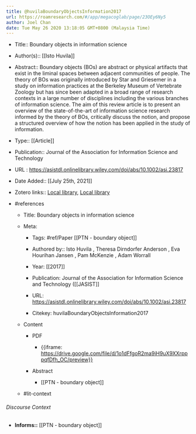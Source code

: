 ```yaml
---
title: @huvilaBoundaryObjectsInformation2017
url: https://roamresearch.com/#/app/megacoglab/page/23OEy6Ny5
author: Joel Chan
date: Tue May 26 2020 13:18:05 GMT+0800 (Malaysia Time)
---
```


- Title:: Boundary objects in information science
- Author(s):: [[Isto Huvila]]
- Abstract:: Boundary objects (BOs) are abstract or physical artifacts that exist in the liminal spaces between adjacent communities of people. The theory of BOs was originally introduced by Star and Griesemer in a study on information practices at the Berkeley Museum of Vertebrate Zoology but has since been adapted in a broad range of research contexts in a large number of disciplines including the various branches of information science. The aim of this review article is to present an overview of the state-of-the-art of information science research informed by the theory of BOs, critically discuss the notion, and propose a structured overview of how the notion has been applied in the study of information.
- Type:: [[Article]]
- Publication:: Journal of the Association for Information Science and Technology
- URL : https://asistdl.onlinelibrary.wiley.com/doi/abs/10.1002/asi.23817
- Date Added:: [[July 25th, 2021]]
- Zotero links:: [Local library](zotero://select/groups/2451508/items/ZP432DVZ), [Local library](https://www.zotero.org/groups/2451508/items/ZP432DVZ)
- #references

    - Title: Boundary objects in information science

    - Meta:

        - Tags: #ref/Paper [[PTN - boundary object]]

        - Authored by::  Isto Huvila ,  Theresa Dirndorfer Anderson ,  Eva Hourihan Jansen ,  Pam McKenzie ,  Adam Worrall

        - Year: [[2017]]

        - Publication: Journal of the Association for Information Science and Technology ([[JASIST]]

        - URL: https://asistdl.onlinelibrary.wiley.com/doi/abs/10.1002/asi.23817

        - Citekey: huvilaBoundaryObjectsInformation2017

    - Content

        - PDF

            - {{iframe: https://drive.google.com/file/d/1o1dFfgoR2ma9iH9uX9XXrpppqfDfh_OC/preview}}

        - Abstract

            - [[PTN - boundary object]]

    - #lit-context

###### Discourse Context

- **Informs::** [[PTN - boundary object]]
